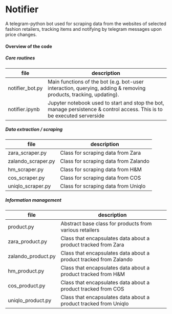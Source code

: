 # Notifier
A telegram-python bot used for scraping data from the websites of selected fashion retailers, 
tracking items and notifying by telegram messages upon price changes.

#### Overview of the code

##### Core routines
| file | description | 
| -----------------------------  | ----------------------------- | 
| notifier_bot.py | Main functions of the bot (e.g. bot-user interaction, querying, adding & removing products, tracking, updating). 
| notifier.ipynb | Jupyter notebook used to start and stop the bot, manage persistence & control access. This is to be executed serverside


##### Data extraction / scraping
| file| description | 
| -----------------------------  | ----------------------------- | 
| zara_scraper.py | Class for scraping data from Zara
| zalando_scraper.py | Class for scraping data from Zalando 
| hm_scraper.py | Class for scraping data from H&M 
| cos_scraper.py | Class for scraping data from COS
| uniqlo_scraper.py | Class for scraping data from Uniqlo

##### Information management
| file| description | 
| -----------------------------  | ----------------------------- | 
| product.py | Abstract base class for products from various retailers
| zara_product.py | Class that encapsulates data about a product tracked from Zara
| zalando_product.py | Class that encapsulates data about a product tracked from Zalando 
| hm_product.py | Class that encapsulates data about a product tracked from H&M
| cos_product.py | Class that encapsulates data about a product tracked from COS
| uniqlo_product.py | Class that encapsulates data about a product tracked from Uniqlo






